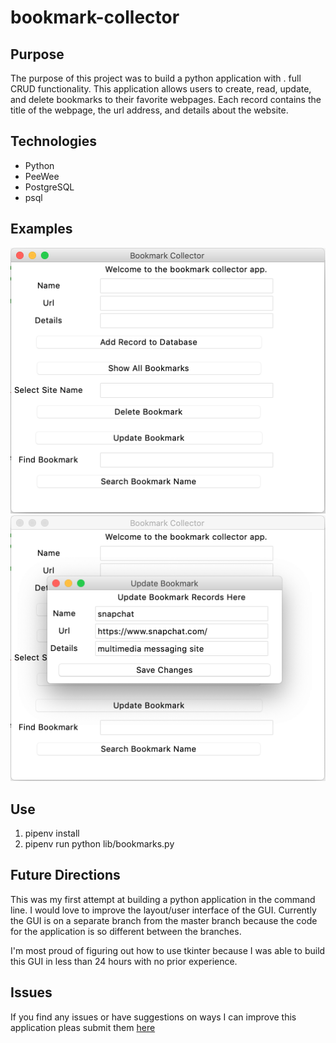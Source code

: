 # bookmark-collector

## Purpose 
The purpose of this project was to build a python application with . full CRUD functionality. This application allows users to create, read, update, and delete bookmarks to their favorite webpages. Each record contains the title of the webpage, the url address, and details about the website. 


## Technologies 
- Python 
- PeeWee
- PostgreSQL 
- psql

## Examples 

![GUI Example 1](https://github.com/MobolanleAdebesin/bookmark-collector/blob/master/Screen%20Shot%202019-12-02%20at%2012.20.26%20AM.png)
![GUI Example 2](https://github.com/MobolanleAdebesin/bookmark-collector/blob/master/Screen%20Shot%202019-12-02%20at%2012.20.42%20AM.png)


## Use 
1. pipenv install 
2. pipenv run python lib/bookmarks.py

## Future Directions 
This was my first attempt at building a python application in the command line. I would love to improve the layout/user interface of the GUI. Currently the GUI is on a separate branch from the master branch because the code for the application is so different between the branches. 

I'm most proud of figuring out how to use tkinter because I was able to build this GUI in less than 24 hours with no prior experience. 

## Issues 
If you find any issues or have suggestions on ways I can improve this application pleas submit them [here](https://github.com/MobolanleAdebesin/bookmark-collector/issues)



